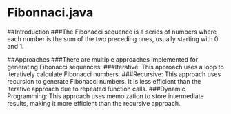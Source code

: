 # Fibonnaci.java

##Introduction
###The Fibonacci sequence is a series of numbers where each number is the sum of the two preceding ones, usually starting with 0 and 1. 

##Approaches
###There are multiple approaches implemented for generating Fibonacci sequences:
###Iterative: This approach uses a loop to iteratively calculate Fibonacci numbers.
###Recursive: This approach uses recursion to generate Fibonacci numbers. It is less efficient than the iterative approach due to repeated function calls.
###Dynamic Programming: This approach uses memoization to store intermediate results, making it more efficient than the recursive approach.
